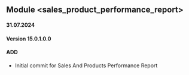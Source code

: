 ## Module <sales_product_performance_report>

#### 31.07.2024
#### Version 15.0.1.0.0
#### ADD

- Initial commit for Sales And Products Performance Report
